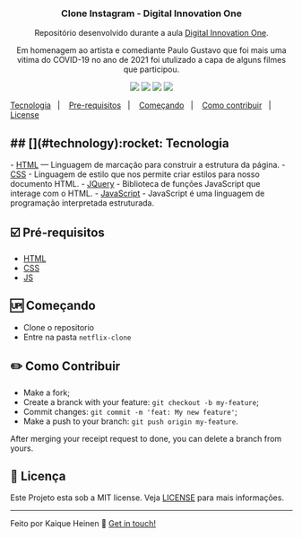 <h3 align="center">
	Clone Instagram - Digital Innovation One
</h3>
<p align="center">
Repositório desenvolvido durante a aula <a href="https://digitalinnovation.one/">Digital Innovation One</a>.
</p>
<p align="center">
Em homenagem ao artista e comediante Paulo Gustavo que foi mais uma vitima do COVID-19 no ano de 2021 foi utulizado a capa de alguns filmes que participou<a href="https://digitalinnovation.one/"></a>.
</p>

<p align="center">
  <img src="https://img.shields.io/github/repo-size/kaiquegh/netflix-clone?style=plastic">
  <img src="https://img.shields.io/badge/made%20by-kaiquegh-green?style=plastic">
  <img src="https://img.shields.io/github/last-commit/kaiquegh/netflix-clone?style=plastic">
  <img src="https://img.shields.io/github/license/kaiquegh/netflix-clone?style=plastic">
</p>

<p align="#center">
<a href="technology">Tecnologia</a>&nbsp;&nbsp;&nbsp;|&nbsp;&nbsp;&nbsp;
  <a href="#prerequisites">Pre-requisitos</a>&nbsp;&nbsp;&nbsp;|&nbsp;&nbsp;&nbsp;
    <a href="#getting-started">Começando</a>&nbsp;&nbsp;&nbsp;|&nbsp;&nbsp;&nbsp;
    <a href="#contribute">Como contribuir</a>&nbsp;&nbsp;&nbsp;|&nbsp;&nbsp;&nbsp;
  <a href="#">License</a>
</p>

<h2 id="technology">## [](#technology):rocket: Tecnologia</h2>
-  <a href="https://www.w3schools.com/html/">HTML</a> — Linguagem de marcação para construir a estrutura da página.
-  <a href="https://www.w3schools.com/css/">CSS</a> - Linguagem de estilo que nos permite criar estilos para nosso documento HTML.
-  <a href="https://jquery.com/">JQuery</a> - Biblioteca de funções JavaScript que interage com o HTML.
-  <a href="https://developer.mozilla.org/pt-BR/docs/Web/JavaScript">JavaScript</a> - JavaScript é uma linguagem de programação interpretada estruturada.


## [](#prerequisites):ballot_box_with_check: Pré-requisitos
-   [HTML](https://developer.mozilla.org/pt-BR/docs/Web/HTML)
-   [CSS](https://developer.mozilla.org/pt-BR/docs/Web/CSS) 
-   [JS](https://developer.mozilla.org/pt-BR/docs/Web/JavaScript)


## [](id="getting-started"):up: Começando

-   Clone o repositorio
-  Entre na pasta `netflix-clone`


## [](#contribute):pencil2: Como Contribuir

-   Make a fork;
-   Create a branck with your feature:  `git checkout -b my-feature`;
-   Commit changes:  `git commit -m 'feat: My new feature'`;
-   Make a push to your branch:  `git push origin my-feature`.

After merging your receipt request to done, you can delete a branch from yours.


## [](#license):memo: Licença
Este Projeto esta sob a MIT license. Veja [LICENSE](https://github.com/kaiquegh/netflix-clone/blob/main/LICENSE) para mais informações.

----------

Feito por Kaique Heinen 👋  [Get in touch!](https://www.linkedin.com/in/kaique-heinen/)
